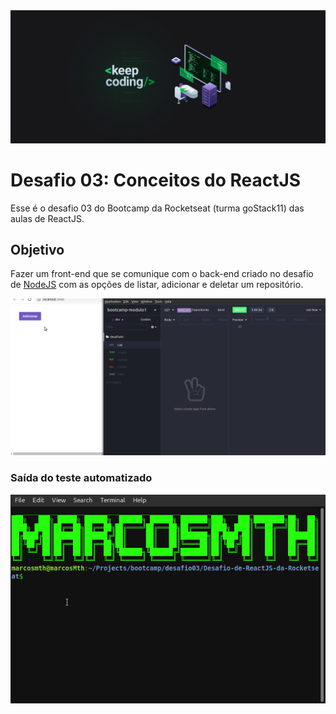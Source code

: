 <img src="background.png">
<h1>Desafio 03: Conceitos do ReactJS</h1>
<p>Esse é o desafio 03 do Bootcamp da Rocketseat (turma goStack11) das aulas de ReactJS.</p>
<h2>Objetivo</h2>
<p>Fazer um front-end que se comunique com o back-end criado no desafio de <a href="https://github.com/MarcosMthJr/Desafio-02-Conceitos-do-Node.js">NodeJS</a> com as opções de listar, adicionar e deletar um repositório.</p>
<img src="demo.gif">

<h3>Saída do teste automatizado</h3>
<img src="test.gif">
